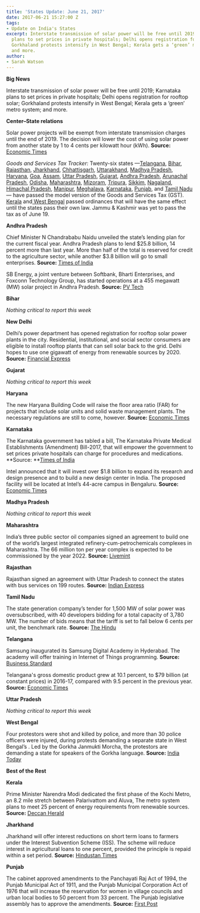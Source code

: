 ```yaml
---
title: 'States Update: June 21, 2017'
date: 2017-06-21 15:27:00 Z
tags:
- Update on India's States
excerpt: Interstate transmission of solar power will be free until 2019; Karnataka
  plans to set prices in private hospitals; Delhi opens registration for rooftop solar;
  Gorkhaland protests intensify in West Bengal; Kerala gets a ‘green’ metro system;
  and more.
author:
- Sarah Watson
---
```


**Big News**

Interstate transmission of solar power will be free until 2019; Karnataka plans to set prices in private hospitals; Delhi opens registration for rooftop solar; Gorkhaland protests intensify in West Bengal; Kerala gets a ‘green’ metro system; and more.

**Center–State relations**

Solar power projects will be exempt from interstate transmission charges until the end of 2019. The decision will lower the cost of using solar power from another state by 1 to 4 cents per kilowatt hour (kWh). **Source:** [Economic Times](http://economictimes.indiatimes.com/industry/energy/power/centre-removes-interstate-supply-charges-on-solar-power-projects-till-december-2019/articleshow/59209735.cms)

*Goods and Services Tax Tracker:* Twenty-six states —[Telangana](http://pib.nic.in/newsite/PrintRelease.aspx?relid=161552), [Bihar](http://pib.nic.in/newsite/PrintRelease.aspx?relid=161552), [Rajasthan](http://pib.nic.in/newsite/PrintRelease.aspx?relid=161552), [Jharkhand](http://pib.nic.in/newsite/PrintRelease.aspx?relid=161552), [Chhattisgarh](http://pib.nic.in/newsite/PrintRelease.aspx?relid=161552), [Uttarakhand](http://pib.nic.in/newsite/PrintRelease.aspx?relid=161552), [Madhya Pradesh](http://pib.nic.in/newsite/PrintRelease.aspx?relid=161552), [Haryana](http://pib.nic.in/newsite/PrintRelease.aspx?relid=161552), [Goa](http://www.newindianexpress.com/business/2017/may/09/goa-assembly-passes-state-gst-bill-1602889.html), [Assam](http://www.newindianexpress.com/nation/2017/may/11/assam-assembly-passes-gst-bill-1603756.html), [Uttar Pradesh](http://indiatoday.intoday.in/story/up-legislature-passes-gst-bill/1/955507.html), [Gujarat](http://www.thehindubusinessline.com/news/national/gujarat-assembly-passes-state-gst-bill/article9689120.ece), [Andhra Pradesh](http://economictimes.indiatimes.com/small-biz/policy-trends/andhra-pradesh-legislature-passes-state-gst-bill/articleshow/58710608.cms), [Arunachal Pradesh](http://www.livemint.com/Politics/BeldPy4EXiTH6RnYZnCdmO/Arunachal-Pradesh-becomes-12th-state-to-pass-GST-Bill.html), [Odisha](http://www.deccanchronicle.com/nation/current-affairs/200517/odisha-indirect-tax-regime-state-assembly-passes-gst-bill.html), [Maharashtra](http://timesofindia.indiatimes.com/business/india-business/maharashtra-assembly-passes-state-gst-bill/articleshow/58788911.cms), [Mizoram](http://timesofindia.indiatimes.com/business/india-business/mizoram-gst-bill-passed-unanimously/articleshow/58841464.cms), [Tripura](http://morungexpress.com/mizoram-tripura-approve-gst-bill/), [Sikkim](http://timesofindia.indiatimes.com/business/india-business/sikkim-passes-state-gst-bill/articleshow/58842306.cms), [Nagaland](http://www.ndtv.com/india-news/nagaland-assembly-passes-state-goods-and-services-tax-gst-bill-1704657), [Himachal Pradesh](http://timesofindia.indiatimes.com/city/chandigarh/gst-bill-passed-in-himachal-pradesh/articleshow/58875865.cms), [Manipur](http://economictimes.indiatimes.com/news/politics-and-nation/manipur-assembly-passes-gst-bill-at-a-specially-convened-session/articleshow/59003570.cms), [Meghalaya](http://www.financialexpress.com/india-news/meghalaya-assembly-clears-gst-bill/714230/), [Karnataka](http://www.livemint.com/Politics/7L8d8719ZtTYVaYNuoFD5M/Karnataka-passes-GST-Bill.html), [Punjab](http://www.livemint.com/Politics/9KVaDbNjW5k734iZXFx8rL/Punjab-Assembly-passes-GST-Bill-unanimously.html), and [Tamil Nadu](http://www.oneindia.com/india/tamil-nadu-punjab-assemblies-pass-gst-bill-2468963.html) — have passed the model version of the Goods and Services Tax (GST). [Kerala](http://www.newindianexpress.com/states/kerala/2017/jun/15/ordinance-in-place-of-kerala-gst-bill-cleared-1616818.html) and[ West Bengal](http://taxheal.com/west-bengal-gst-bill-2017.html) passed ordinances that will have the same effect until the states pass their own law. Jammu & Kashmir was yet to pass the tax as of June 19.

**Andhra Pradesh**

Chief Minister N Chandrababu Naidu unveiled the state’s lending plan for the current fiscal year. Andhra Pradesh plans to lend $25.8 billion, 14 percent more than last year. More than half of the total is reserved for credit to the agriculture sector, while another $3.8 billion will go to small enterprises. **Source:** [Times of India](http://timesofindia.indiatimes.com/city/amaravati/rs-166806-crore-credit-plan-for-2017-18-andhra-pradesh/articleshow/59187231.cms)

SB Energy, a joint venture between Softbank, Bharti Enterprises, and Foxconn Technology Group, has started operations at a 455 megawatt (MW) solar project in Andhra Pradesh. **Source:** [PV Tech](https://www.pv-tech.org/news/sb-energy-operates-455mw-solar-plant-in-andhra-pradesh-with-trina-modules)

**Bihar**

*Nothing critical to report this week*

**New Delhi**

Delhi’s power department has opened registration for rooftop solar power plants in the city. Residential, institutional, and social sector consumers are eligible to install rooftop plants that can sell solar back to the grid. Delhi hopes to use one gigawatt of energy from renewable sources by 2020. **Source:** [Financial Express](http://www.financialexpress.com/india-news/delhi-power-department-opens-registration-for-rooftop-solar-power-plants/724969/)

**Gujarat**

*Nothing critical to report this week*

**Haryana**

The new Haryana Building Code will raise the floor area ratio (FAR) for projects that include solar units and solid waste management plants. The necessary regulations are still to come, however. **Source:** [Economic Times](http://economictimes.indiatimes.com/industry/energy/power/haryana-finalises-additional-far-for-projects-with-solar-waste-plant/articleshow/59112197.cms)

**Karnataka**

The Karnataka government has tabled a bill, The Karnataka Private Medical Establishments (Amendment) Bill-2017, that will empower the government to set prices private hospitals can charge for procedures and medications. \*\*Source: \*\*[Times of India](http://timesofindia.indiatimes.com/city/bengaluru/karnataka-govt-to-determine-cost-of-treatment-in-private-hospitals/articleshow/59131760.cms)

Intel announced that it will invest over $1.8 billion to expand its research and design presence and to build a new design center in India. The proposed facility will be located at Intel’s 44-acre campus in Bengaluru. **Source:** [Economic Times](http://economictimes.indiatimes.com/tech/hardware/intel-announces-rs-1100-crore-investment-to-advance-its-rd-innovation-in-bengaluru/articleshow/59140792.cms)

**Madhya Pradesh**

*Nothing critical to report this week*

**Maharashtra**

India’s three public sector oil companies signed an agreement to build one of the world’s largest integrated refinery-cum-petrochemicals complexes in Maharashtra. The 66 million ton per year complex is expected to be commissioned by the year 2022. **Source:** [Livemint](http://www.livemint.com/Companies/DF73EjEjBEZfgMByXctAVL/IOC-BPCL-HPCL-to-build-40-billion-refinery-in-Maharashtra.html)

**Rajasthan**

Rajasthan signed an agreement with Uttar Pradesh to connect the states with bus services on 199 routes. **Source:** [Indian Express](http://indianexpress.com/article/cities/jaipur/rajasthan-inks-deal-with-up-to-start-inter-state-bus-service-4704778/)

**Tamil Nadu**

The state generation company’s tender for 1,500 MW of solar power was oversubscribed, with 40 developers bidding for a total capacity of 3,780 MW. The number of bids means that the tariff is set to fall below 6 cents per unit, the benchmark rate. **Source:** [The Hindu](http://www.thehindu.com/todays-paper/tp-national/tp-tamilnadu/tangedcos-solar-auction-gets-a-good-response/article19078906.ece)

**Telangana**

Samsung inaugurated its Samsung Digital Academy in Hyderabad. The academy will offer training in Internet of Things programming. **Source:** [Business Standard](http://www.business-standard.com/article/news-ani/samsung-ties-up-with-telangana-academy-to-launch-digital-academy-in-hyderabad-117061501061_1.html)

Telangana's gross domestic product grew at 10.1 percent, to $79 billion (at constant prices) in 2016-17, compared with 9.5 percent in the previous year. **Source:** [Economic Times](http://economictimes.indiatimes.com/news/economy/indicators/telanganas-gsdp-up-over-10-per-cent-to-rs-5-11-lakh-crore-in-fy17/articleshow/59108518.cms)

**Uttar Pradesh**

*Nothing critical to report this week*

**West Bengal**

Four protestors were shot and killed by police, and more than 30 police officers were injured, during protests demanding a separate state in West Bengal’s . Led by the Gorkha Janmukti Morcha, the protestors are demanding a state for speakers of the Gorkha language. **Source:** [India Today](http://indiatoday.intoday.in/story/darjeeling-gjm-unrest-mamata-banerjee-calls-for-peace/1/981987.html)

**Best of the Rest**

**Kerala**

Prime Minister Narendra Modi dedicated the first phase of the Kochi Metro, an 8.2 mile stretch between Palarivattom and Aluva, The metro system plans to meet 25 percent of energy requirements from renewable sources. **Source:** [Deccan Herald](http://www.deccanherald.com/content/617985/on-inaugural-day-pm-dedicates.html)

**Jharkhand**

Jharkhand will offer interest reductions on short term loans to farmers under the Interest Subvention Scheme (ISS). The scheme will reduce interest in agricultural loans to one percent, provided the principle is repaid within a set period. **Source:** [Hindustan Times](http://www.hindustantimes.com/ranchi/jharkhand-farmers-to-now-get-loan-against-1-interest/story-WmNJ1vkD3htVBRRr8mLqfM.html)

**Punjab**

The cabinet approved amendments to the Panchayati Raj Act of 1994, the Punjab Municipal Act of 1911, and the Punjab Municipal Corporation Act of 1976 that will increase the reservation for women in village councils and urban local bodies to 50 percent from 33 percent. The Punjab legislative assembly has to approve the amendments. **Source:** [First Post](http://www.firstpost.com/india/punjab-govt-to-increase-woman-reservation-to-50-percent-in-local-bodies-3603469.html)